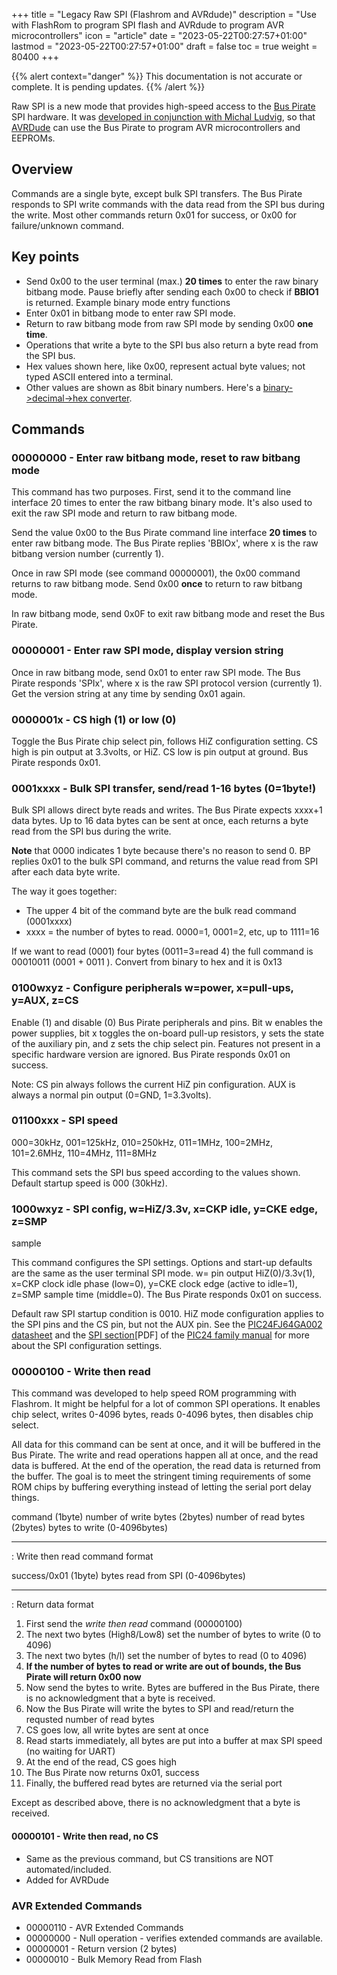 +++
title = "Legacy Raw SPI (Flashrom and AVRdude)"
description = "Use with FlashRom to program SPI flash and AVRdude to program AVR microcontrollers"
icon = "article"
date = "2023-05-22T00:27:57+01:00"
lastmod = "2023-05-22T00:27:57+01:00"
draft = false
toc = true
weight = 80400
+++

{{% alert context="danger" %}}
This documentation is not accurate or complete. It is pending updates.
{{% /alert %}}

Raw SPI is a new mode that provides high-speed access to the [Bus
Pirate](http://dangerousprototypes.com/bus-pirate-manual/) SPI hardware.
It was [developed in conjunction with Michal
Ludvig](http://dangerousprototypes.com/2009/10/08/avrdude-patch-program-avrs-with-the-bus-pirate/),
so that [AVRDude](http://www.nongnu.org/avrdude/) can use the Bus Pirate
to program AVR microcontrollers and EEPROMs.

## Overview

Commands are a single byte, except bulk SPI transfers. The Bus Pirate
responds to SPI write commands with the data read from the SPI bus
during the write. Most other commands return 0x01 for success, or 0x00
for failure/unknown command.

## Key points 

-   Send 0x00 to the user terminal (max.) **20 times** to enter the raw
    binary bitbang mode. Pause briefly after sending each 0x00 to check
    if **BBIO1** is returned. Example binary mode entry
    functions
-   Enter 0x01 in bitbang mode to enter raw SPI mode.
-   Return to raw bitbang mode from raw SPI mode by sending 0x00 **one
    time**.
-   Operations that write a byte to the SPI bus also return a byte read
    from the SPI bus.
-   Hex values shown here, like 0x00, represent actual byte values; not
    typed ASCII entered into a terminal.
-   Other values are shown as 8bit binary numbers. Here\'s a
    [binary-\>decimal-\>hex
    converter](http://www.mathsisfun.com/binary-decimal-hexadecimal-converter.html).

## Commands

### 00000000 - Enter raw bitbang mode, reset to raw bitbang mode

This command has two purposes. First, send it to the command line
interface 20 times to enter the raw bitbang binary mode. It\'s also used
to exit the raw SPI mode and return to raw bitbang mode.

Send the value 0x00 to the Bus Pirate command line interface **20
times** to enter raw bitbang mode. The Bus Pirate replies \'BBIOx\',
where x is the raw bitbang version number (currently 1).

Once in raw SPI mode (see command 00000001), the 0x00 command returns to
raw bitbang mode. Send 0x00 **once** to return to raw bitbang mode.

In raw bitbang mode, send 0x0F to exit raw bitbang mode and reset the
Bus Pirate.

### 00000001 - Enter raw SPI mode, display version string 

Once in raw bitbang mode, send 0x01 to enter raw SPI mode. The Bus
Pirate responds \'SPIx\', where x is the raw SPI protocol version
(currently 1). Get the version string at any time by sending 0x01 again.

### 0000001x - CS high (1) or low (0)

Toggle the Bus Pirate chip select pin, follows HiZ configuration
setting. CS high is pin output at 3.3volts, or HiZ. CS low is pin output
at ground. Bus Pirate responds 0x01.

### 0001xxxx - Bulk SPI transfer, send/read 1-16 bytes (0=1byte!)

Bulk SPI allows direct byte reads and writes. The Bus Pirate expects
xxxx+1 data bytes. Up to 16 data bytes can be sent at once, each returns
a byte read from the SPI bus during the write.

**Note** that 0000 indicates 1 byte because there\'s no reason to send
0. BP replies 0x01 to the bulk SPI command, and returns the value read
from SPI after each data byte write.

The way it goes together:

-   The upper 4 bit of the command byte are the bulk read command
    (0001xxxx)
-   xxxx = the number of bytes to read. 0000=1, 0001=2, etc, up to
    1111=16

If we want to read (0001) four bytes (0011=3=read 4) the full command is
00010011 (0001 + 0011 ). Convert from binary to hex and it is 0x13

### 0100wxyz - Configure peripherals w=power, x=pull-ups, y=AUX, z=CS

Enable (1) and disable (0) Bus Pirate peripherals and pins. Bit w
enables the power supplies, bit x toggles the on-board pull-up
resistors, y sets the state of the auxiliary pin, and z sets the chip
select pin. Features not present in a specific hardware version are
ignored. Bus Pirate responds 0x01 on success.

Note: CS pin always follows the current HiZ pin configuration. AUX is
always a normal pin output (0=GND, 1=3.3volts).

### 01100xxx - SPI speed

000=30kHz, 001=125kHz, 010=250kHz, 011=1MHz, 100=2MHz, 101=2.6MHz,
110=4MHz, 111=8MHz

This command sets the SPI bus speed according to the values shown.
Default startup speed is 000 (30kHz).

### 1000wxyz - SPI config, w=HiZ/3.3v, x=CKP idle, y=CKE edge, z=SMP
sample

This command configures the SPI settings. Options and start-up defaults
are the same as the user terminal SPI mode. w= pin output
HiZ(0)/3.3v(1), x=CKP clock idle phase (low=0), y=CKE clock edge (active
to idle=1), z=SMP sample time (middle=0). The Bus Pirate responds 0x01
on success.

Default raw SPI startup condition is 0010. HiZ mode configuration
applies to the SPI pins and the CS pin, but not the AUX pin. See the
[PIC24FJ64GA002
datasheet](http://www.microchip.com/wwwproducts/Devices.aspx?dDocName=en026374)
and the [SPI
section](http://ww1.microchip.com/downloads/en/DeviceDoc/39699b.pdf)\[PDF\]
of the [PIC24 family
manual](http://www.microchip.com/stellent/idcplg?IdcService=SS_GET_PAGE&nodeId=2575)
for more about the SPI configuration settings.

### 00000100 - Write then read

This command was developed to help speed ROM programming with Flashrom.
It might be helpful for a lot of common SPI operations. It enables chip
select, writes 0-4096 bytes, reads 0-4096 bytes, then disables chip
select.

All data for this command can be sent at once, and it will be buffered
in the Bus Pirate. The write and read operations happen all at once, and
the read data is buffered. At the end of the operation, the read data is
returned from the buffer. The goal is to meet the stringent timing
requirements of some ROM chips by buffering everything instead of
letting the serial port delay things.

  command (1byte)   number of write bytes (2bytes)   number of read bytes (2bytes)   bytes to write (0-4096bytes)
  ----------------- -------------------------------- ------------------------------- ------------------------------

  : Write then read command format

  success/0x01 (1byte)   bytes read from SPI (0-4096bytes)
  ---------------------- -----------------------------------

  : Return data format

1.  First send the *write then read* command (00000100)
2.  The next two bytes (High8/Low8) set the number of bytes to write (0
    to 4096)
3.  The next two bytes (h/l) set the number of bytes to read (0 to 4096)
4.  **If the number of bytes to read or write are out of bounds, the Bus
    Pirate will return 0x00 now**
5.  Now send the bytes to write. Bytes are buffered in the Bus Pirate,
    there is no acknowledgment that a byte is received.
6.  Now the Bus Pirate will write the bytes to SPI and read/return the
    requsted number of read bytes
7.  CS goes low, all write bytes are sent at once
8.  Read starts immediately, all bytes are put into a buffer at max SPI
    speed (no waiting for UART)
9.  At the end of the read, CS goes high
10. The Bus Pirate now returns 0x01, success
11. Finally, the buffered read bytes are returned via the serial port

Except as described above, there is no acknowledgment that a byte is
received.

#### 00000101 - Write then read, no CS

-   Same as the previous command, but CS transitions are NOT
    automated/included.
-   Added for AVRDude

### AVR Extended Commands

-   00000110 - AVR Extended Commands
-   00000000 - Null operation - verifies extended commands are available.
-   00000001 - Return version (2 bytes)
-   00000010 - Bulk Memory Read from Flash